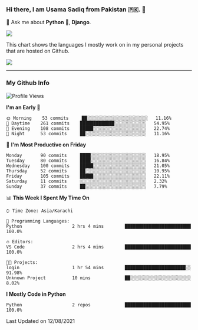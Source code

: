 ### Hi there, I am Usama Sadiq from Pakistan 🇵🇰. 👋

💬 Ask me about **Python** 🐍, **Django**. <!-- , Testing, Docker, Jenkins Automation, -->

<!--  
🗣 I love to talk about
  - Automating day-to-day stuff using Python
  - **Urdu Literature** 📚, **Anime** 💻, **Manga** 📜, **Light Novels** 📜, **Comics** 📱.  
-->

<img align="center" src="https://github-readme-stats.vercel.app/api?username=UsamaSadiq&custom_title=My Stats&show_icons=true&theme=dark&count_private=true&include_all_commits=true" />

This chart shows the languages I mostly work on in my personal projects that are hosted on Github.

<img align="center" src="https://github-readme-stats.vercel.app/api/top-langs/?username=UsamaSadiq&langs_count=10&layout=compact" />

--- 
### My Github Info
<!--START_SECTION:waka-->
![Profile Views](http://img.shields.io/badge/Profile%20Views-0-blue)

**I'm an Early 🐤** 

```text
🌞 Morning    53 commits     ██░░░░░░░░░░░░░░░░░░░░░░░   11.16% 
🌆 Daytime    261 commits    █████████████░░░░░░░░░░░░   54.95% 
🌃 Evening    108 commits    █████░░░░░░░░░░░░░░░░░░░░   22.74% 
🌙 Night      53 commits     ██░░░░░░░░░░░░░░░░░░░░░░░   11.16%

```
📅 **I'm Most Productive on Friday** 

```text
Monday       90 commits     ████░░░░░░░░░░░░░░░░░░░░░   18.95% 
Tuesday      80 commits     ████░░░░░░░░░░░░░░░░░░░░░   16.84% 
Wednesday    100 commits    █████░░░░░░░░░░░░░░░░░░░░   21.05% 
Thursday     52 commits     ██░░░░░░░░░░░░░░░░░░░░░░░   10.95% 
Friday       105 commits    █████░░░░░░░░░░░░░░░░░░░░   22.11% 
Saturday     11 commits     ░░░░░░░░░░░░░░░░░░░░░░░░░   2.32% 
Sunday       37 commits     ██░░░░░░░░░░░░░░░░░░░░░░░   7.79%

```


📊 **This Week I Spent My Time On** 

```text
⌚︎ Time Zone: Asia/Karachi

💬 Programming Languages: 
Python                   2 hrs 4 mins        █████████████████████████   100.0%

🔥 Editors: 
VS Code                  2 hrs 4 mins        █████████████████████████   100.0%

🐱‍💻 Projects: 
login                    1 hr 54 mins        ███████████████████████░░   91.98% 
Unknown Project          10 mins             ██░░░░░░░░░░░░░░░░░░░░░░░   8.02%

```

**I Mostly Code in Python** 

```text
Python                   2 repos             █████████████████████████   100.0%

```



 Last Updated on 12/08/2021
<!--END_SECTION:waka-->
<!--
**UsamaSadiq/UsamaSadiq** is a ✨ _special_ ✨ repository because its `README.md` (this file) appears on your GitHub profile.

Here are some ideas to get you started:

- 🔭 I’m currently working on ...
- 🌱 I’m currently learning ...
- 👯 I’m looking to collaborate on ...
- 🤔 I’m looking for help with ...
- 📫 How to reach me: ...
- 😄 Pronouns: ...
- ⚡ Fun fact: ...
-->
